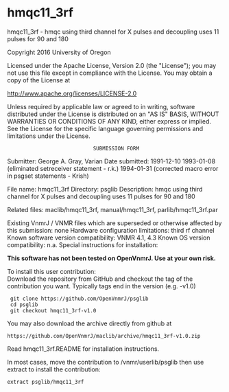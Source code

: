 # hmqc11_3rf
 hmqc11_3rf - hmqc using third channel for X pulses and decoupling uses 11
 pulses
 for 90 and 180

 Copyright 2016 University of Oregon

 Licensed under the Apache License, Version 2.0 (the "License");
 you may not use this file except in compliance with the License.
 You may obtain a copy of the License at

   http://www.apache.org/licenses/LICENSE-2.0

 Unless required by applicable law or agreed to in writing, software
 distributed under the License is distributed on an "AS IS" BASIS,
 WITHOUT WARRANTIES OR CONDITIONS OF ANY KIND, either express or implied.
 See the License for the specific language governing permissions and
 limitations under the License.

                                SUBMISSION FORM

Submitter:      George A. Gray, Varian
Date submitted: 1991-12-10
                1993-01-08 (eliminated setreceiver statement - r.k.)
                1994-01-31 (corrected macro error in psgset statements - Krish)

File name:      hmqc11_3rf
Directory:      psglib
Description:    hmqc using third channel for X pulses and decoupling
                uses 11 pulses for 90 and 180

Related files:  maclib/hmqc11_3rf, manual/hmqc11_3rf, parlib/hmqc11_3rf.par


Existing VnmrJ / VNMR files which are superseded or
otherwise affected by this submission:  none
Hardware configuration limitations:     third rf channel
Known software version compatibility:   VNMR 4.1, 4.3
Known OS version compatibility:         n.a.
Special instructions for installation:

**This software has not been tested on OpenVnmrJ. Use at your own risk.**

To install this user contribution:  
Download the repository from GitHub and checkout the tag of the contribution you want.
Typically tags end in the version (e.g. -v1.0)

     git clone https://github.com/OpenVnmrJ/psglib  
     cd psglib  
     git checkout hmqc11_3rf-v1.0


You may also download the archive directly from github at

    https://github.com/OpenVnmrJ/maclib/archive/hmqc11_3rf-v1.0.zip

Read hmqc11_3rf.README for installation instructions.

In most cases, move the contribution to /vnmr/userlib/psglib 
then use extract to install the contribution:  

    extract psglib/hmqc11_3rf